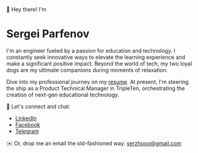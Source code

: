 👋 Hey there! I'm

# Sergei Parfenov
<!-- <img src="https://github.com/P0rt/P0rt/blob/main/gh-ava.jpg" alt="Black and white portrait." width="300"> -->

I'm an engineer fueled by a passion for education and technology. I constantly seek innovative ways to elevate the learning experience and make a significant positive impact. Beyond the world of tech, my two loyal dogs are my ultimate companions during moments of relaxation.

Dive into my professional journey on my [resume](http://p0rt.github.io/resume/). At present, I'm steering the ship as a Product Technical Manager in TripleTen, orchestrating the creation of next-gen educational technology.

🦄 Let's connect and chat:

- [LinkedIn](https://www.linkedin.com/in/sergey-p-721b25171/)
- [Facebook](https://www.facebook.com/Duckambition)
- [Telegram](https://t.me/p00rt)

✉️ Or, drop me an email the old-fashioned way: [serzhooo@gmail.com](mailto:serzhooo@gmail.com)
